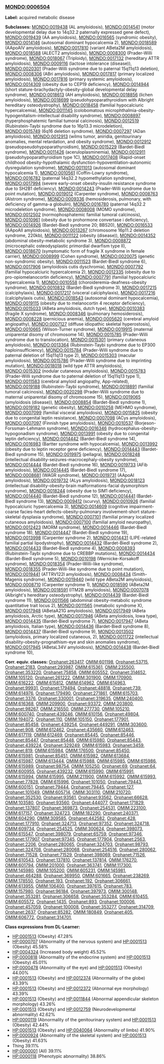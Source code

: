 
### [MONDO:0006504](http://purl.obolibrary.org/obo/MONDO_0006504)
**Label:** acquired metabolic disease

**Subclasses:** [MONDO:0019438](http://purl.obolibrary.org/obo/MONDO_0019438) (AL amyloidosis), [MONDO:0014541](http://purl.obolibrary.org/obo/MONDO_0014541) (motor developmental delay due to 14q32.2 paternally expressed gene defect), [MONDO:0019439](http://purl.obolibrary.org/obo/MONDO_0019439) (AA amyloidosis), [MONDO:0016565](http://purl.obolibrary.org/obo/MONDO_0016565) (syndromic obesity), [MONDO:0014146](http://purl.obolibrary.org/obo/MONDO_0014146) (autosomal dominant hypocalcemia 2), [MONDO:0018589](http://purl.obolibrary.org/obo/MONDO_0018589) (AApoAIV amyloidosis), [MONDO:0017810](http://purl.obolibrary.org/obo/MONDO_0017810) (variant ABeta2M amyloidosis), [MONDO:0018588](http://purl.obolibrary.org/obo/MONDO_0018588) (ALECT2 amyloidosis), [MONDO:0008300](http://purl.obolibrary.org/obo/MONDO_0008300) (Prader-Willi syndrome), [MONDO:0018067](http://purl.obolibrary.org/obo/MONDO_0018067) (Triploidy), [MONDO:0017132](http://purl.obolibrary.org/obo/MONDO_0017132) (hereditary ATTR amyloidosis), [MONDO:0009116](http://purl.obolibrary.org/obo/MONDO_0009116) (lactose intolerance (disease)), [MONDO:0020301](http://purl.obolibrary.org/obo/MONDO_0020301) (Prader-Willi syndrome due to paternal 15q11q13 deletion), [MONDO:0008306](http://purl.obolibrary.org/obo/MONDO_0008306) (ABri amyloidosis), [MONDO:0017817](http://purl.obolibrary.org/obo/MONDO_0017817) (primary localized amyloidosis), [MONDO:0017816](http://purl.obolibrary.org/obo/MONDO_0017816) (primary systemic amyloidosis), [MONDO:0014309](http://purl.obolibrary.org/obo/MONDO_0014309) (obesity due to CEP19 deficiency), [MONDO:0014944](http://purl.obolibrary.org/obo/MONDO_0014944) (short stature-brachydactyly-obesity-global developmental delay syndrome), [MONDO:0018613](http://purl.obolibrary.org/obo/MONDO_0018613) (AH amyloidosis), [MONDO:0018856](http://purl.obolibrary.org/obo/MONDO_0018856) (lichen amyloidosis), [MONDO:0018699](http://purl.obolibrary.org/obo/MONDO_0018699) (pseudohypoparathyroidism with Albright hereditary osteodystrophy), [MONDO:0018458](http://purl.obolibrary.org/obo/MONDO_0018458) (familial hypocalciuric hypercalcemia), [MONDO:0011145](http://purl.obolibrary.org/obo/MONDO_0011145) (colobomatous microphthalmia-obesity-hypogenitalism-intellectual disability syndrome), [MONDO:0008897](http://purl.obolibrary.org/obo/MONDO_0008897) (hyperphosphatemic familial tumoral calcinosis), [MONDO:0012519](http://purl.obolibrary.org/obo/MONDO_0012519) (Rubinstein-Taybi syndrome due to 16p13.3 microdeletion), [MONDO:0015749](http://purl.obolibrary.org/obo/MONDO_0015749) (6q16 deletion syndrome), [MONDO:0007297](http://purl.obolibrary.org/obo/MONDO_0007297) (ADan amyloidosis), [MONDO:0012913](http://purl.obolibrary.org/obo/MONDO_0012913) (wilms tumor, aniridia, genitourinary anomalies, mental retardation, and obesity syndrome), [MONDO:0012912](http://purl.obolibrary.org/obo/MONDO_0012912) (pseudopseudohypoparathyroidism), [MONDO:0015229](http://purl.obolibrary.org/obo/MONDO_0015229) (Bardet-Biedl syndrome), [MONDO:0011426](http://purl.obolibrary.org/obo/MONDO_0011426) (aceruloplasminemia), [MONDO:0012911](http://purl.obolibrary.org/obo/MONDO_0012911) (pseudohypoparathyroidism type 1C), [MONDO:0017408](http://purl.obolibrary.org/obo/MONDO_0017408) (Rapid-onset childhood obesity-hypothalamic dysfunction-hypoventilation-autonomic dysregulation syndrome), [MONDO:0011013](http://purl.obolibrary.org/obo/MONDO_0011013) (autosomal dominant hypocalcemia 1), [MONDO:0010561](http://purl.obolibrary.org/obo/MONDO_0010561) (Coffin-Lowry syndrome), [MONDO:0016782](http://purl.obolibrary.org/obo/MONDO_0016782) (paternal 14q32.2 hypomethylation syndrome), [MONDO:0017994](http://purl.obolibrary.org/obo/MONDO_0017994) (severe early-onset obesity-insulin resistance syndrome due to SH2B1 deficiency), [MONDO:0014243](http://purl.obolibrary.org/obo/MONDO_0014243) (Prader-Willi syndrome due to point mutation), [MONDO:0019012](http://purl.obolibrary.org/obo/MONDO_0019012) (Carpenter syndrome), [MONDO:0008763](http://purl.obolibrary.org/obo/MONDO_0008763) (Alstrom syndrome), [MONDO:0009336](http://purl.obolibrary.org/obo/MONDO_0009336) (hemosiderosis, pulmonary, with deficiency of gamma-a globulin), [MONDO:0016780](http://purl.obolibrary.org/obo/MONDO_0016780) (paternal 14q32.2 microdeletion syndrome), [MONDO:0008008](http://purl.obolibrary.org/obo/MONDO_0008008) (MOMO syndrome), [MONDO:0012502](http://purl.obolibrary.org/obo/MONDO_0012502) (normophosphatemic familial tumoral calcinosis), [MONDO:0010961](http://purl.obolibrary.org/obo/MONDO_0010961) (obesity due to prohormone convertase i deficiency), [MONDO:0014926](http://purl.obolibrary.org/obo/MONDO_0014926) (Bardet-Biedl syndrome 20; BBS20), [MONDO:0016533](http://purl.obolibrary.org/obo/MONDO_0016533) (AApoAII amyloidosis), [MONDO:0013267](http://purl.obolibrary.org/obo/MONDO_0013267) (chromosome 16p11.2 deletion syndrome, 220kb), [MONDO:0011122](http://purl.obolibrary.org/obo/MONDO_0011122) (obesity (disease)), [MONDO:0014352](http://purl.obolibrary.org/obo/MONDO_0014352) (abdominal obesity-metabolic syndrome 3), [MONDO:0008872](http://purl.obolibrary.org/obo/MONDO_0008872) (microcephalic osteodysplastic primordial dwarfism type II), [MONDO:0018670](http://purl.obolibrary.org/obo/MONDO_0018670) (symptomatic form of fragile X syndrome in female carrier), [MONDO:0008999](http://purl.obolibrary.org/obo/MONDO_0008999) (Cohen syndrome), [MONDO:0020075](http://purl.obolibrary.org/obo/MONDO_0020075) (genetic non-syndromic obesity), [MONDO:0011523](http://purl.obolibrary.org/obo/MONDO_0011523) (Bardet-Biedl syndrome 6), [MONDO:0017906](http://purl.obolibrary.org/obo/MONDO_0017906) (amyloidosis cutis dyschromia), [MONDO:0007792](http://purl.obolibrary.org/obo/MONDO_0007792) (familial hypocalciuric hypercalcemia 2), [MONDO:0012335](http://purl.obolibrary.org/obo/MONDO_0012335) (obesity due to pro-opiomelanocortin deficiency), [MONDO:0007791](http://purl.obolibrary.org/obo/MONDO_0007791) (familial hypocalciuric hypercalcemia 1), [MONDO:0010558](http://purl.obolibrary.org/obo/MONDO_0010558) (choroideremia-deafness-obesity syndrome), [MONDO:0010832](http://purl.obolibrary.org/obo/MONDO_0010832) (Bardet-Biedl syndrome 3), [MONDO:0017215](http://purl.obolibrary.org/obo/MONDO_0017215) (calciphylaxis), [MONDO:0017217](http://purl.obolibrary.org/obo/MONDO_0017217) (visceral calciphylaxis), [MONDO:0017216](http://purl.obolibrary.org/obo/MONDO_0017216) (calciphylaxis cutis), [MONDO:0018543](http://purl.obolibrary.org/obo/MONDO_0018543) (autosomal dominant hypocalcemia), [MONDO:0019115](http://purl.obolibrary.org/obo/MONDO_0019115) (obesity due to melanocortin 4 receptor deficiency), [MONDO:0015033](http://purl.obolibrary.org/obo/MONDO_0015033) (ABeta amyloidosis, dutch type), [MONDO:0010383](http://purl.obolibrary.org/obo/MONDO_0010383) (fragile X syndrome), [MONDO:0008346](http://purl.obolibrary.org/obo/MONDO_0008346) (pulmonary hemosiderosis), [MONDO:0008228](http://purl.obolibrary.org/obo/MONDO_0008228) (pernicious anemia), [MONDO:0005620](http://purl.obolibrary.org/obo/MONDO_0005620) (cerebral amyloid angiopathy), [MONDO:0007127](http://purl.obolibrary.org/obo/MONDO_0007127) (diffuse idiopathic skeletal hyperostosis), [MONDO:0010665](http://purl.obolibrary.org/obo/MONDO_0010665) (Wilson-Turner syndrome), [MONDO:0019915](http://purl.obolibrary.org/obo/MONDO_0019915) (maternal uniparental disomy of chromosome 14), [MONDO:0015785](http://purl.obolibrary.org/obo/MONDO_0015785) (Prader-Willi syndrome due to translocation), [MONDO:0015301](http://purl.obolibrary.org/obo/MONDO_0015301) (primary cutaneous amyloidosis), [MONDO:0013364](http://purl.obolibrary.org/obo/MONDO_0013364) (Rubinstein-Taybi syndrome due to EP300 haploinsufficiency), [MONDO:0015784](http://purl.obolibrary.org/obo/MONDO_0015784) (Prader-Willi syndrome due to paternal deletion of 15q11q13 type 2), [MONDO:0015303](http://purl.obolibrary.org/obo/MONDO_0015303) (macular amyloidosis), [MONDO:0015786](http://purl.obolibrary.org/obo/MONDO_0015786) (Prader-Willi syndrome due to imprinting mutation), [MONDO:0018018](http://purl.obolibrary.org/obo/MONDO_0018018) (wild type ATTR amyloidosis), [MONDO:0015302](http://purl.obolibrary.org/obo/MONDO_0015302) (nodular cutaneous amyloidosis), [MONDO:0015783](http://purl.obolibrary.org/obo/MONDO_0015783) (Prader-Willi syndrome due to paternal deletion of 15q11q13 type 1), [MONDO:0011583](http://purl.obolibrary.org/obo/MONDO_0011583) (cerebral amyloid angiopathy, App-related), [MONDO:0019188](http://purl.obolibrary.org/obo/MONDO_0019188) (Rubinstein-Taybi syndrome), [MONDO:0018891](http://purl.obolibrary.org/obo/MONDO_0018891) (familial tumoral calcinosis), [MONDO:0020298](http://purl.obolibrary.org/obo/MONDO_0020298) (Prader-Willi syndrome due to maternal uniparental disomy of chromosome 15), [MONDO:0019065](http://purl.obolibrary.org/obo/MONDO_0019065) (amyloidosis (disease)), [MONDO:0008854](http://purl.obolibrary.org/obo/MONDO_0008854) (Bardet-Biedl syndrome 1), [MONDO:0019182](http://purl.obolibrary.org/obo/MONDO_0019182) (genetic obesity), [MONDO:0010258](http://purl.obolibrary.org/obo/MONDO_0010258) (MEHMO syndrome), [MONDO:0007099](http://purl.obolibrary.org/obo/MONDO_0007099) (familial visceral amyloidosis), [MONDO:0015825](http://purl.obolibrary.org/obo/MONDO_0015825) (obesity due to congenital leptin resistance), [MONDO:0007098](http://purl.obolibrary.org/obo/MONDO_0007098) (ACys amyloidosis), [MONDO:0007097](http://purl.obolibrary.org/obo/MONDO_0007097) (Finnish type amyloidosis), [MONDO:0010537](http://purl.obolibrary.org/obo/MONDO_0010537) (Borjeson-Forssman-Lehmann syndrome), [MONDO:0016346](http://purl.obolibrary.org/obo/MONDO_0016346) (hydrocephalus-obesity-hypogonadism syndrome), [MONDO:0013991](http://purl.obolibrary.org/obo/MONDO_0013991) (obesity due to congenital leptin deficiency), [MONDO:0014442](http://purl.obolibrary.org/obo/MONDO_0014442) (Bardet-Biedl syndrome 14), [MONDO:0016983](http://purl.obolibrary.org/obo/MONDO_0016983) (Bartter syndrome with hypocalcemia), [MONDO:0013992](http://purl.obolibrary.org/obo/MONDO_0013992) (obesity due to leptin receptor gene deficiency), [MONDO:0014443](http://purl.obolibrary.org/obo/MONDO_0014443) (Bardet-Biedl syndrome 15), [MONDO:0019975](http://purl.obolibrary.org/obo/MONDO_0019975) (pellagra), [MONDO:0018248](http://purl.obolibrary.org/obo/MONDO_0018248) (intellectual disability-seizures-macrocephaly-obesity syndrome), [MONDO:0014444](http://purl.obolibrary.org/obo/MONDO_0014444) (Bardet-Biedl syndrome 16), [MONDO:0019733](http://purl.obolibrary.org/obo/MONDO_0019733) (AFib amyloidosis), [MONDO:0014445](http://purl.obolibrary.org/obo/MONDO_0014445) (Bardet-Biedl syndrome 17), [MONDO:0008681](http://purl.obolibrary.org/obo/MONDO_0008681) (WAGR syndrome), [MONDO:0019731](http://purl.obolibrary.org/obo/MONDO_0019731) (AApoAI amyloidosis), [MONDO:0019732](http://purl.obolibrary.org/obo/MONDO_0019732) (ALys amyloidosis), [MONDO:0018123](http://purl.obolibrary.org/obo/MONDO_0018123) (intellectual disability-obesity-brain malformations-facial dysmorphism syndrome), [MONDO:0018244](http://purl.obolibrary.org/obo/MONDO_0018244) (obesity due to SIM1 deficiency), [MONDO:0014440](http://purl.obolibrary.org/obo/MONDO_0014440) (Bardet-Biedl syndrome 12), [MONDO:0014441](http://purl.obolibrary.org/obo/MONDO_0014441) (Bardet-Biedl syndrome 13), [MONDO:0009412](http://purl.obolibrary.org/obo/MONDO_0009412) (scurvy), [MONDO:0010926](http://purl.obolibrary.org/obo/MONDO_0010926) (familial hypocalciuric hypercalcemia 3), [MONDO:0014609](http://purl.obolibrary.org/obo/MONDO_0014609) (cognitive impairment-coarse facies-heart defects-obesity-pulmonary involvement-short stature-skeletal dysplasia syndrome), [MONDO:0007101](http://purl.obolibrary.org/obo/MONDO_0007101) (familial primary localized cutaneous amyloidosis), [MONDO:0007100](http://purl.obolibrary.org/obo/MONDO_0007100) (familial amyloid neuropathy), [MONDO:0012423](http://purl.obolibrary.org/obo/MONDO_0012423) (MORM syndrome), [MONDO:0014446](http://purl.obolibrary.org/obo/MONDO_0014446) (Bardet-Biedl syndrome 18), [MONDO:0014447](http://purl.obolibrary.org/obo/MONDO_0014447) (Bardet-Biedl syndrome 19), [MONDO:0013998](http://purl.obolibrary.org/obo/MONDO_0013998) (Carpenter syndrome 2), [MONDO:0014431](http://purl.obolibrary.org/obo/MONDO_0014431) (LIPE-related familial partial lipodystrophy), [MONDO:0014432](http://purl.obolibrary.org/obo/MONDO_0014432) (Bardet-Biedl syndrome 2), [MONDO:0014433](http://purl.obolibrary.org/obo/MONDO_0014433) (Bardet-Biedl syndrome 4), [MONDO:0008393](http://purl.obolibrary.org/obo/MONDO_0008393) (Rubinstein-Taybi syndrome due to CREBBP mutations), [MONDO:0014434](http://purl.obolibrary.org/obo/MONDO_0014434) (Bardet-Biedl syndrome 5), [MONDO:0010198](http://purl.obolibrary.org/obo/MONDO_0010198) (Wernicke-Korsakoff syndrome), [MONDO:0018354](http://purl.obolibrary.org/obo/MONDO_0018354) (Prader-Willi-like syndrome), [MONDO:0018355](http://purl.obolibrary.org/obo/MONDO_0018355) (Prader-Willi-like syndrome due to point mutation), [MONDO:0019441](http://purl.obolibrary.org/obo/MONDO_0019441) (ATTRV122I amyloidosis), [MONDO:0008434](http://purl.obolibrary.org/obo/MONDO_0008434) (Smith-Magenis syndrome), [MONDO:0019440](http://purl.obolibrary.org/obo/MONDO_0019440) (wild type ABeta2M amyloidosis), [MONDO:0008710](http://purl.obolibrary.org/obo/MONDO_0008710) (Carpenter syndrome 1), [MONDO:0018590](http://purl.obolibrary.org/obo/MONDO_0018590) (ABeta2M amyloidosis), [MONDO:0018591](http://purl.obolibrary.org/obo/MONDO_0018591) (ITM2B amyloidosis), [MONDO:0007078](http://purl.obolibrary.org/obo/MONDO_0007078) (Albright's hereditary osteodystrophy), [MONDO:0014439](http://purl.obolibrary.org/obo/MONDO_0014439) (Bardet-Biedl syndrome 11), [MONDO:0011566](http://purl.obolibrary.org/obo/MONDO_0011566) (abdominal obesity-metabolic syndrome quantitative trait locus 2), [MONDO:0011565](http://purl.obolibrary.org/obo/MONDO_0011565) (metabolic syndrome X), [MONDO:0017948](http://purl.obolibrary.org/obo/MONDO_0017948) (ABetaA21G amyloidosis), [MONDO:0017949](http://purl.obolibrary.org/obo/MONDO_0017949) (ABeta amyloidosis, Arctic type), [MONDO:0017946](http://purl.obolibrary.org/obo/MONDO_0017946) (ABeta amyloidosis, Iowa type), [MONDO:0014435](http://purl.obolibrary.org/obo/MONDO_0014435) (Bardet-Biedl syndrome 7), [MONDO:0017947](http://purl.obolibrary.org/obo/MONDO_0017947) (ABeta amyloidosis, Italian type), [MONDO:0014436](http://purl.obolibrary.org/obo/MONDO_0014436) (Bardet-Biedl syndrome 8), [MONDO:0014437](http://purl.obolibrary.org/obo/MONDO_0014437) (Bardet-Biedl syndrome 9), [MONDO:0013502](http://purl.obolibrary.org/obo/MONDO_0013502) (amyloidosis, primary localized cutaneous, 2), [MONDO:0011722](http://purl.obolibrary.org/obo/MONDO_0011722) (intellectual disability-obesity-prognathism-eye and skin anomalies syndrome), [MONDO:0017945](http://purl.obolibrary.org/obo/MONDO_0017945) (ABetaL34V amyloidosis), [MONDO:0014438](http://purl.obolibrary.org/obo/MONDO_0014438) (Bardet-Biedl syndrome 10), 

**Corr. equiv. classes:** [Orphanet:263417](http://www.orpha.net/ORDO/Orphanet_263417), [OMIM:601198](http://purl.obolibrary.org/obo/OMIM_601198), [Orphanet:53715](http://www.orpha.net/ORDO/Orphanet_53715), [Orphanet:2183](http://www.orpha.net/ORDO/Orphanet_2183), [Orphanet:293987](http://www.orpha.net/ORDO/Orphanet_293987), [OMIM:615361](http://purl.obolibrary.org/obo/OMIM_615361), [OMIM:235500](http://purl.obolibrary.org/obo/OMIM_235500), [Orphanet:353220](http://www.orpha.net/ORDO/Orphanet_353220), [Orphanet:75858](http://www.orpha.net/ORDO/Orphanet_75858), [OMIM:605552](http://purl.obolibrary.org/obo/OMIM_605552), [Orphanet:314652](http://www.orpha.net/ORDO/Orphanet_314652), [OMIM:105120](http://purl.obolibrary.org/obo/OMIM_105120), [Orphanet:261222](http://www.orpha.net/ORDO/Orphanet_261222), [OMIM:301900](http://purl.obolibrary.org/obo/OMIM_301900), [OMIM:170900](http://purl.obolibrary.org/obo/OMIM_170900), [OMIM:616222](http://purl.obolibrary.org/obo/OMIM_616222), [OMIM:615812](http://purl.obolibrary.org/obo/OMIM_615812), [OMIM:614962](http://purl.obolibrary.org/obo/OMIM_614962), [OMIM:614963](http://purl.obolibrary.org/obo/OMIM_614963), [Orphanet:99931](http://www.orpha.net/ORDO/Orphanet_99931), [Orphanet:179494](http://www.orpha.net/ORDO/Orphanet_179494), [Orphanet:48818](http://www.orpha.net/ORDO/Orphanet_48818), [Orphanet:739](http://www.orpha.net/ORDO/Orphanet_739), [OMIM:614976](http://purl.obolibrary.org/obo/OMIM_614976), [Orphanet:179490](http://www.orpha.net/ORDO/Orphanet_179490), [Orphanet:271861](http://www.orpha.net/ORDO/Orphanet_271861), [OMIM:615703](http://purl.obolibrary.org/obo/OMIM_615703), [Orphanet:3376](http://www.orpha.net/ORDO/Orphanet_3376), [Orphanet:330001](http://www.orpha.net/ORDO/Orphanet_330001), [Orphanet:319635](http://www.orpha.net/ORDO/Orphanet_319635), [OMIM:240400](http://purl.obolibrary.org/obo/OMIM_240400), [OMIM:616368](http://purl.obolibrary.org/obo/OMIM_616368), [OMIM:209900](http://purl.obolibrary.org/obo/OMIM_209900), [Orphanet:93372](http://www.orpha.net/ORDO/Orphanet_93372), [OMIM:203800](http://purl.obolibrary.org/obo/OMIM_203800), [Orphanet:98267](http://www.orpha.net/ORDO/Orphanet_98267), [OMIM:216550](http://purl.obolibrary.org/obo/OMIM_216550), [OMIM:277730](http://purl.obolibrary.org/obo/OMIM_277730), [OMIM:105210](http://purl.obolibrary.org/obo/OMIM_105210), [OMIM:600740](http://purl.obolibrary.org/obo/OMIM_600740), [Orphanet:439246](http://www.orpha.net/ORDO/Orphanet_439246), [OMIM:610156](http://purl.obolibrary.org/obo/OMIM_610156), [Orphanet:49804](http://www.orpha.net/ORDO/Orphanet_49804), [OMIM:194072](http://purl.obolibrary.org/obo/OMIM_194072), [Orphanet:110](http://www.orpha.net/ORDO/Orphanet_110), [OMIM:105150](http://purl.obolibrary.org/obo/OMIM_105150), [Orphanet:177901](http://www.orpha.net/ORDO/Orphanet_177901), [Orphanet:85458](http://www.orpha.net/ORDO/Orphanet_85458), [Orphanet:439254](http://www.orpha.net/ORDO/Orphanet_439254), [Orphanet:449291](http://www.orpha.net/ORDO/Orphanet_449291), [OMIM:303600](http://purl.obolibrary.org/obo/OMIM_303600), [Orphanet:908](http://www.orpha.net/ORDO/Orphanet_908), [OMIM:612462](http://purl.obolibrary.org/obo/OMIM_612462), [Orphanet:435660](http://www.orpha.net/ORDO/Orphanet_435660), [OMIM:612463](http://purl.obolibrary.org/obo/OMIM_612463), [OMIM:617119](http://purl.obolibrary.org/obo/OMIM_617119), [OMIM:612469](http://purl.obolibrary.org/obo/OMIM_612469), [Orphanet:85445](http://www.orpha.net/ORDO/Orphanet_85445), [Orphanet:85446](http://www.orpha.net/ORDO/Orphanet_85446), [Orphanet:85447](http://www.orpha.net/ORDO/Orphanet_85447), [Orphanet:85448](http://www.orpha.net/ORDO/Orphanet_85448), [OMIM:615980](http://purl.obolibrary.org/obo/OMIM_615980), [Orphanet:85443](http://www.orpha.net/ORDO/Orphanet_85443), [Orphanet:439224](http://www.orpha.net/ORDO/Orphanet_439224), [Orphanet:329249](http://www.orpha.net/ORDO/Orphanet_329249), [OMIM:615983](http://purl.obolibrary.org/obo/OMIM_615983), [Orphanet:3459](http://www.orpha.net/ORDO/Orphanet_3459), [Orphanet:819](http://www.orpha.net/ORDO/Orphanet_819), [OMIM:615984](http://purl.obolibrary.org/obo/OMIM_615984), [OMIM:176500](http://purl.obolibrary.org/obo/OMIM_176500), [Orphanet:85450](http://www.orpha.net/ORDO/Orphanet_85450), [OMIM:615981](http://purl.obolibrary.org/obo/OMIM_615981), [Orphanet:85451](http://www.orpha.net/ORDO/Orphanet_85451), [OMIM:615982](http://purl.obolibrary.org/obo/OMIM_615982), [OMIM:613684](http://purl.obolibrary.org/obo/OMIM_613684), [OMIM:615987](http://purl.obolibrary.org/obo/OMIM_615987), [OMIM:613444](http://purl.obolibrary.org/obo/OMIM_613444), [OMIM:615988](http://purl.obolibrary.org/obo/OMIM_615988), [OMIM:615985](http://purl.obolibrary.org/obo/OMIM_615985), [OMIM:615986](http://purl.obolibrary.org/obo/OMIM_615986), [OMIM:615989](http://purl.obolibrary.org/obo/OMIM_615989), [Orphanet:98754](http://www.orpha.net/ORDO/Orphanet_98754), [OMIM:105250](http://purl.obolibrary.org/obo/OMIM_105250), [Orphanet:69](http://www.orpha.net/ORDO/Orphanet_69), [Orphanet:64](http://www.orpha.net/ORDO/Orphanet_64), [OMIM:600955](http://purl.obolibrary.org/obo/OMIM_600955), [Orphanet:439232](http://www.orpha.net/ORDO/Orphanet_439232), [OMIM:615990](http://purl.obolibrary.org/obo/OMIM_615990), [OMIM:615991](http://purl.obolibrary.org/obo/OMIM_615991), [OMIM:615994](http://purl.obolibrary.org/obo/OMIM_615994), [OMIM:615995](http://purl.obolibrary.org/obo/OMIM_615995), [OMIM:211900](http://purl.obolibrary.org/obo/OMIM_211900), [OMIM:615992](http://purl.obolibrary.org/obo/OMIM_615992), [OMIM:615993](http://purl.obolibrary.org/obo/OMIM_615993), [Orphanet:77828](http://www.orpha.net/ORDO/Orphanet_77828), [OMIM:615996](http://purl.obolibrary.org/obo/OMIM_615996), [Orphanet:101050](http://www.orpha.net/ORDO/Orphanet_101050), [Orphanet:79443](http://www.orpha.net/ORDO/Orphanet_79443), [OMIM:600151](http://purl.obolibrary.org/obo/OMIM_600151), [Orphanet:79444](http://www.orpha.net/ORDO/Orphanet_79444), [Orphanet:79445](http://www.orpha.net/ORDO/Orphanet_79445), [Orphanet:127](http://www.orpha.net/ORDO/Orphanet_127), [Orphanet:101049](http://www.orpha.net/ORDO/Orphanet_101049), [OMIM:605714](http://purl.obolibrary.org/obo/OMIM_605714), [OMIM:303110](http://purl.obolibrary.org/obo/OMIM_303110), [OMIM:210720](http://purl.obolibrary.org/obo/OMIM_210720), [Orphanet:352530](http://www.orpha.net/ORDO/Orphanet_352530), [Orphanet:93561](http://www.orpha.net/ORDO/Orphanet_93561), [Orphanet:93562](http://www.orpha.net/ORDO/Orphanet_93562), [Orphanet:66628](http://www.orpha.net/ORDO/Orphanet_66628), [OMIM:103580](http://purl.obolibrary.org/obo/OMIM_103580), [Orphanet:93560](http://www.orpha.net/ORDO/Orphanet_93560), [Orphanet:444077](http://www.orpha.net/ORDO/Orphanet_444077), [Orphanet:171829](http://www.orpha.net/ORDO/Orphanet_171829), [Orphanet:137807](http://www.orpha.net/ORDO/Orphanet_137807), [Orphanet:369873](http://www.orpha.net/ORDO/Orphanet_369873), [Orphanet:254531](http://www.orpha.net/ORDO/Orphanet_254531), [OMIM:223100](http://purl.obolibrary.org/obo/OMIM_223100), [OMIM:617157](http://purl.obolibrary.org/obo/OMIM_617157), [Orphanet:324723](http://www.orpha.net/ORDO/Orphanet_324723), [OMIM:182290](http://purl.obolibrary.org/obo/OMIM_182290), [Orphanet:240371](http://www.orpha.net/ORDO/Orphanet_240371), [OMIM:604290](http://purl.obolibrary.org/obo/OMIM_604290), [OMIM:309585](http://purl.obolibrary.org/obo/OMIM_309585), [Orphanet:442582](http://www.orpha.net/ORDO/Orphanet_442582), [Orphanet:428](http://www.orpha.net/ORDO/Orphanet_428), [Orphanet:177910](http://www.orpha.net/ORDO/Orphanet_177910), [Orphanet:324713](http://www.orpha.net/ORDO/Orphanet_324713), [Orphanet:97352](http://www.orpha.net/ORDO/Orphanet_97352), [Orphanet:324718](http://www.orpha.net/ORDO/Orphanet_324718), [OMIM:609734](http://purl.obolibrary.org/obo/OMIM_609734), [Orphanet:254525](http://www.orpha.net/ORDO/Orphanet_254525), [OMIM:300624](http://purl.obolibrary.org/obo/OMIM_300624), [Orphanet:398073](http://www.orpha.net/ORDO/Orphanet_398073), [OMIM:615547](http://purl.obolibrary.org/obo/OMIM_615547), [Orphanet:398079](http://www.orpha.net/ORDO/Orphanet_398079), [Orphanet:65759](http://www.orpha.net/ORDO/Orphanet_65759), [Orphanet:97346](http://www.orpha.net/ORDO/Orphanet_97346), [Orphanet:177907](http://www.orpha.net/ORDO/Orphanet_177907), [Orphanet:97345](http://www.orpha.net/ORDO/Orphanet_97345), [Orphanet:177904](http://www.orpha.net/ORDO/Orphanet_177904), [Orphanet:2563](http://www.orpha.net/ORDO/Orphanet_2563), [Orphanet:2206](http://www.orpha.net/ORDO/Orphanet_2206), [Orphanet:280065](http://www.orpha.net/ORDO/Orphanet_280065), [Orphanet:324703](http://www.orpha.net/ORDO/Orphanet_324703), [Orphanet:98793](http://www.orpha.net/ORDO/Orphanet_98793), [Orphanet:324708](http://www.orpha.net/ORDO/Orphanet_324708), [Orphanet:280068](http://www.orpha.net/ORDO/Orphanet_280068), [Orphanet:254516](http://www.orpha.net/ORDO/Orphanet_254516), [Orphanet:280062](http://www.orpha.net/ORDO/Orphanet_280062), [Orphanet:71528](http://www.orpha.net/ORDO/Orphanet_71528), [Orphanet:71529](http://www.orpha.net/ORDO/Orphanet_71529), [Orphanet:398069](http://www.orpha.net/ORDO/Orphanet_398069), [Orphanet:71526](http://www.orpha.net/ORDO/Orphanet_71526), [OMIM:610543](http://purl.obolibrary.org/obo/OMIM_610543), [Orphanet:137810](http://www.orpha.net/ORDO/Orphanet_137810), [Orphanet:137814](http://www.orpha.net/ORDO/Orphanet_137814), [OMIM:176270](http://purl.obolibrary.org/obo/OMIM_176270), [OMIM:601794](http://purl.obolibrary.org/obo/OMIM_601794), [OMIM:201000](http://purl.obolibrary.org/obo/OMIM_201000), [Orphanet:363741](http://www.orpha.net/ORDO/Orphanet_363741), [OMIM:117300](http://purl.obolibrary.org/obo/OMIM_117300), [OMIM:145980](http://purl.obolibrary.org/obo/OMIM_145980), [OMIM:105200](http://purl.obolibrary.org/obo/OMIM_105200), [OMIM:605231](http://purl.obolibrary.org/obo/OMIM_605231), [OMIM:145981](http://purl.obolibrary.org/obo/OMIM_145981), [Orphanet:464288](http://www.orpha.net/ORDO/Orphanet_464288), [Orphanet:369950](http://www.orpha.net/ORDO/Orphanet_369950), [OMIM:601665](http://purl.obolibrary.org/obo/OMIM_601665), [Orphanet:238269](http://www.orpha.net/ORDO/Orphanet_238269), [OMIM:178550](http://purl.obolibrary.org/obo/OMIM_178550), [Orphanet:193](http://www.orpha.net/ORDO/Orphanet_193), [Orphanet:192](http://www.orpha.net/ORDO/Orphanet_192), [Orphanet:306661](http://www.orpha.net/ORDO/Orphanet_306661), [OMIM:613955](http://purl.obolibrary.org/obo/OMIM_613955), [OMIM:106400](http://purl.obolibrary.org/obo/OMIM_106400), [Orphanet:397615](http://www.orpha.net/ORDO/Orphanet_397615), [Orphanet:783](http://www.orpha.net/ORDO/Orphanet_783), [OMIM:157980](http://purl.obolibrary.org/obo/OMIM_157980), [Orphanet:96184](http://www.orpha.net/ORDO/Orphanet_96184), [Orphanet:397973](http://www.orpha.net/ORDO/Orphanet_397973), [OMIM:300148](http://purl.obolibrary.org/obo/OMIM_300148), [Orphanet:353281](http://www.orpha.net/ORDO/Orphanet_353281), [Orphanet:306658](http://www.orpha.net/ORDO/Orphanet_306658), [Orphanet:353284](http://www.orpha.net/ORDO/Orphanet_353284), [OMIM:610455](http://purl.obolibrary.org/obo/OMIM_610455), [OMIM:605572](http://purl.obolibrary.org/obo/OMIM_605572), [Orphanet:1435](http://www.orpha.net/ORDO/Orphanet_1435), [Orphanet:893](http://www.orpha.net/ORDO/Orphanet_893), [Orphanet:100006](http://www.orpha.net/ORDO/Orphanet_100006), [Orphanet:457059](http://www.orpha.net/ORDO/Orphanet_457059), [Orphanet:100008](http://www.orpha.net/ORDO/Orphanet_100008), [Orphanet:353277](http://www.orpha.net/ORDO/Orphanet_353277), [Orphanet:314709](http://www.orpha.net/ORDO/Orphanet_314709), [Orphanet:2637](http://www.orpha.net/ORDO/Orphanet_2637), [Orphanet:85282](http://www.orpha.net/ORDO/Orphanet_85282), [OMIM:180849](http://purl.obolibrary.org/obo/OMIM_180849), [Orphanet:405](http://www.orpha.net/ORDO/Orphanet_405), [OMIM:606772](http://purl.obolibrary.org/obo/OMIM_606772), [Orphanet:314701](http://www.orpha.net/ORDO/Orphanet_314701), 

**Class expressions from DL-Learner:**

- [HP:0001513](http://purl.obolibrary.org/obo/HP_0001513) (Obesity) 47.28%
- [HP:0000707](http://purl.obolibrary.org/obo/HP_0000707) (Abnormality of the nervous system) and [HP:0001513](http://purl.obolibrary.org/obo/HP_0001513) (Obesity) 45.58%
- [HP:0004324](http://purl.obolibrary.org/obo/HP_0004324) (Increased body weight) 45.52%
- [HP:0000818](http://purl.obolibrary.org/obo/HP_0000818) (Abnormality of the endocrine system) and [HP:0001513](http://purl.obolibrary.org/obo/HP_0001513) (Obesity) 45.01%
- [HP:0000478](http://purl.obolibrary.org/obo/HP_0000478) (Abnormality of the eye) and [HP:0001513](http://purl.obolibrary.org/obo/HP_0001513) (Obesity) 44.00%
- [HP:0001513](http://purl.obolibrary.org/obo/HP_0001513) (Obesity) and [HP:0012374](http://purl.obolibrary.org/obo/HP_0012374) (Abnormality of the globe) 43.39%
- [HP:0001513](http://purl.obolibrary.org/obo/HP_0001513) (Obesity) and [HP:0012372](http://purl.obolibrary.org/obo/HP_0012372) (Abnormal eye morphology) 43.39%
- [HP:0001513](http://purl.obolibrary.org/obo/HP_0001513) (Obesity) and [HP:0011844](http://purl.obolibrary.org/obo/HP_0011844) (Abnormal appendicular skeleton morphology) 43.26%
- [HP:0001513](http://purl.obolibrary.org/obo/HP_0001513) (Obesity) and [HP:0012759](http://purl.obolibrary.org/obo/HP_0012759) (Neurodevelopmental abnormality) 42.62%
- [HP:0000119](http://purl.obolibrary.org/obo/HP_0000119) (Abnormality of the genitourinary system) and [HP:0001513](http://purl.obolibrary.org/obo/HP_0001513) (Obesity) 42.44%
- [HP:0001513](http://purl.obolibrary.org/obo/HP_0001513) (Obesity) and [HP:0040064](http://purl.obolibrary.org/obo/HP_0040064) (Abnormality of limbs) 41.90%
- [HP:0000924](http://purl.obolibrary.org/obo/HP_0000924) (Abnormality of the skeletal system) and [HP:0001513](http://purl.obolibrary.org/obo/HP_0001513) (Obesity) 41.63%
- Thing 39.11%
- [HP:0000001](http://purl.obolibrary.org/obo/HP_0000001) (All) 39.11%
- [HP:0000118](http://purl.obolibrary.org/obo/HP_0000118) (Phenotypic abnormality) 38.86%


